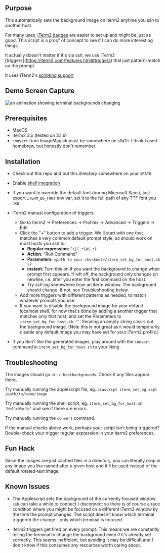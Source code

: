 
## Purpose

This automatically sets the background image on iterm2 anytime you ssh to
another host.

For many uses, [iTerm2 badges](https://iterm2.com/documentation-badges.html)
are easier to set up and might be just as good.  This script is a proof of concept to see if I can do
more interesting things.

It actually doesn't matter if it's via ssh; we use
iTerm2 [triggers[(https://iterm2.com/features.html#triggers)
that just pattern-match on the prompt.

It uses iTerm2's [scripting support](https://iterm2.com/documentation-scripting.html)

## Demo Screen Capture

![an animation showing terminal backgrounds changing](http://recordit.co/RoxFH5k7YW)


## Prerequisites

* MacOS
* Iterm2 3.x (tested on 3.1.6)
* `convert` from ImageMagick must be somewhere on `$PATH`. I think I used
  homebrew, but honestly don't remember.


## Installation

* Check out this repo and put this directory somewhere on your `$PATH`.

* Enable [shell integration](https://iterm2.com/documentation-shell-integration.html)

* If you want to override the default font (boring Microsoft Sans),
  just export `ITERM_BG_FONT` env var, set it to the full path of any TTF font you like.

* iTerm2 manual configuration of triggers:
  * Go to Iterm2 -> Preferences -> Profiles -> Advanced -> Triggers -> Edit
  * Click the "+" button to add a trigger. We'll start with one that matches a
    very common default prompt style, so should work on most hosts you ssh to.
    * **Regular expression**: `^\[(.*)@(.*)`
    * **Action**: "Run Command"
    * **Parameters**: `<path to your checkout>/iterm_set_bg_for_host.sh \2`
    * **Instant**: Turn this on if you want the background to change when prompt
      first appears. If left off, the background only changes on newline,
      i.e. after you enter the first command on the host.
    * Try ssh'ing somewhere from an iterm window. The background should
      change. If not, see Troubleshooting below.
  * Add more triggers with different patterns as needed, to match whatever
    prompts you use.
  * If you want to disable the background image for your default localhost
    shell, for now that's done by adding a another trigger that matches only
    that host, and set the Parameters to `iterm_set_bg_for_host.sh ""`.
    Sending an empty string clears out the background image. (Note this is
    not great as it would temporarily disable any default image you may have
    set for your iTerm2 profile.)

* If you don't like the generated images, play around with the `convert`
  command in `iterm_set_bg_for_host.sh` to your liking.


## Troubleshooting

The images should go in `~/.hostbackgrounds`.  Check if any files appear there.

Try manually running the applescript file, eg.
`osascript iterm_set_bg.scpt /path/to/some/image`

Try manually running the shell script, eg. `iterm_set_bg_for_host.sh "HelloWorld"`
and see if there are errors.

Try manually running the `convert` command.

If the manual checks above work, perhaps your script isn't being triggered? Double-check your trigger
regular expression in your iterm2 preferences.


## Fun Hack

Since the images are just cached files in a directory, you can literally drop
in any image you like named after a given host and it'll be used instead of the
default rotated-text image.

## Known Issues

* The Applescript sets the background of the currently focused window.
  `ssh` can take a while to connect / disconnect so there is of course a
  race condition where you might be focused on a different iTerm2 window
  by the time the prompt changes. The script doesn't know which terminal
  triggered the change - only which terminal is focused.

* Iterm2 triggers get fired on every prompt.  This means we are constantly
  telling the terminal to change the background even if it's already set correctly.
  This seems inefficient, but avoiding it may be difficult and I don't know
  if this consumes any resources worth caring about.
